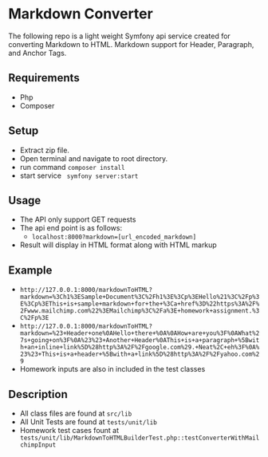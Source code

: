 # Markdown Converter

The following repo is a light weight Symfony api service created for converting Markdown to HTML.
Markdown support for Header, Paragraph, and Anchor Tags.

## Requirements
- Php
- Composer

## Setup
- Extract zip file.
- Open terminal and navigate to root directory.
- run command ```composer install```
- start service ``` symfony server:start```

## Usage
- The API only support GET requests
- The api end point is as follows:
  - ```localhost:8000?markdown=[url_encoded_markdown]```
- Result will display in HTML format along with HTML markup

## Example
- ```http://127.0.0.1:8000/markdownToHTML?markdown=%3Ch1%3ESample+Document%3C%2Fh1%3E%3Cp%3EHello%21%3C%2Fp%3E%3Cp%3EThis+is+sample+markdown+for+the+%3Ca+href%3D%22https%3A%2F%2Fwww.mailchimp.com%22%3EMailchimp%3C%2Fa%3E+homework+assignment.%3C%2Fp%3E```
- ```http://127.0.0.1:8000/markdownToHTML?markdown=%23+Header+one%0AHello+there+%0A%0AHow+are+you%3F%0AWhat%27s+going+on%3F%0A%23%23+Another+Header%0AThis+is+a+paragraph+%5Bwith+an+inline+link%5D%28http%3A%2F%2Fgoogle.com%29.+Neat%2C+eh%3F%0A%23%23+This+is+a+header+%5Bwith+a+link%5D%28http%3A%2F%2Fyahoo.com%29```
- Homework inputs are also in included in the test classes

## Description
- All class files are found at ```src/lib```
- All Unit Tests are found at ```tests/unit/lib```
- Homework test cases fount at ``` tests/unit/lib/MarkdownToHTMLBuilderTest.php::testConverterWithMailchimpInput```
